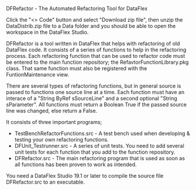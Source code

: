 DFRefactor - The Automated Refactoring Tool for DataFlex

Click the "<> Code" button and select "Download zip file", then unzip the DataDistrib.zip file to a Data folder and you should be able to open the workspace in the DataFlex Studio.

DFRefactor is a tool written in DataFlex that helps with refactoring of old DataFlex code. It consists of a series of functions to help in the refactoring process. Each refactoring function that can be used to refactor code must be entered to the main function repository; the RefavtorFunctionLibrary.pkg class.
That same function must also be registered with the FuntionMaintenance view.

There are several types of refactoring functions, but in general source is passed to functions one source line at a time. Each function must have an interace of a "String ByRef sSourceLine" and a second optional "String sParameter". All functions must return a Boolean True if the passed source line was changed, else return a False.

It consists of three important programs;
- TestBenchRefactorFunctions.src - A test bench used when developing & testing your own refactoring functions.
- DFUnit_Testrunner.src - A series of unit tests. You need to add several unit tests for each function that you add to the function repository.
- DFRefactor.src - The main refactoring program that is used as soon as all functions has been proven to work as intended.

You need a DataFlex Studio 19.1 or later to compile the source file DFRefactor.src to an executable.
